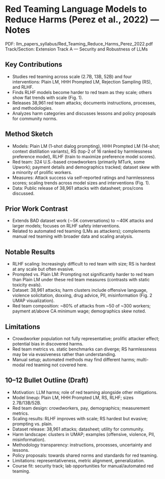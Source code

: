 # Red Teaming Language Models to Reduce Harms (Perez et al., 2022) — Notes

PDF: llm_papers_syllabus/Red_Teaming_Reduce_Harms_Perez_2022.pdf
Track/Section: Extension Track A — Security and Robustness of LLMs

## Key Contributions
- Studies red teaming across scale (2.7B, 13B, 52B) and four interventions: Plain LM, HHH Prompted LM, Rejection Sampling (RS), and RLHF.
- Finds RLHF models become harder to red team as they scale; others show flat trends with scale (Fig. 1).
- Releases 38,961 red team attacks; documents instructions, processes, and methodologies.
- Analyzes harm categories and discusses lessons and policy proposals for community norms.

## Method Sketch
- Models: Plain LM (1-shot dialog prompting), HHH Prompted LM (14-shot; context distillation variants), RS (top-2 of 16 ranked by harmlessness preference model), RLHF (train to maximize preference model scores).
- Red team: 324 U.S.-based crowdworkers (primarily MTurk, some Upwork); payment details and demographics tracked; dataset skew with a minority of prolific workers.
- Measures: Attack success via self-reported ratings and harmlessness scores; scaling trends across model sizes and interventions (Fig. 1).
- Data: Public release of 38,961 attacks with datasheet; pros/cons discussed.

## Prior Work Contrast
- Extends BAD dataset work (∼5K conversations) to ∼40K attacks and larger models; focuses on RLHF safety interventions.
- Related to automated red teaming (LMs as attackers); complements manual red teaming with broader data and scaling analysis.

## Notable Results
- RLHF scaling: Increasingly difficult to red team with size; RS is hardest at any scale but often evasive.
- Prompted vs. Plain LM: Prompting not significantly harder to red team than Plain LM under these red team measures (contrasts with static toxicity evals).
- Dataset: 38,961 attacks; harm clusters include offensive language, violence solicitation, doxxing, drug advice, PII, misinformation (Fig. 2 UMAP visualization).
- Red team composition: ~80% of attacks from ~50 of ~300 workers; payment at/above CA minimum wage; demographics skew noted.

## Limitations
- Crowdworker population not fully representative; prolific attacker effect; potential bias in discovered harms.
- Red team metrics vs. static benchmarks can diverge; RS harmlessness may be via evasiveness rather than understanding.
- Manual setup; automated methods may find different harms; multi-modal red teaming not covered here.

## 10–12 Bullet Outline (Draft)
- Motivation: LLM harms; role of red teaming alongside other mitigations.
- Model lineup: Plain LM, HHH Prompted LM, RS, RLHF; sizes 2.7B/13B/52B.
- Red team design: crowdworkers, pay, demographics; measurement metrics.
- Scaling results: RLHF improves with scale; RS hardest but evasive; prompting vs. plain.
- Dataset release: 38,961 attacks; datasheet; utility for community.
- Harm landscape: clusters in UMAP; examples (offensive, violence, PII, misinformation).
- Methodology transparency: instructions, processes, uncertainty and lessons.
- Policy proposals: towards shared norms and standards for red teaming.
- Limitations: representativeness, metric alignment, generalization.
- Course fit: security track; lab opportunities for manual/automated red teaming.

